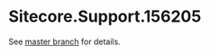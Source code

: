 # Sitecore.Support.156205

See [master branch](https://github.com/sitecoresupport/Sitecore.Support.156205) for details.